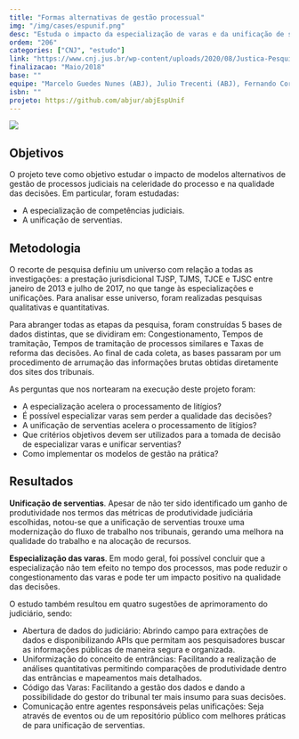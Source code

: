 ```yaml
---
title: "Formas alternativas de gestão processual"
img: "/img/cases/espunif.png"
desc: "Estuda o impacto da especialização de varas e da unificação de serventias na celeridade do judiciário e qualidade das decisões."
ordem: "206"
categories: ["CNJ", "estudo"]
link: "https://www.cnj.jus.br/wp-content/uploads/2020/08/Justica-Pesquisa_Relatorio_ABJ_2020-08-21_1.pdf"
finalizacao: "Maio/2018"
base: ""
equipe: "Marcelo Guedes Nunes (ABJ), Julio Trecenti (ABJ), Fernando Corrêa (ABJ)"
isbn: ""
projeto: https://github.com/abjur/abjEspUnif 
---
```


![](/img/cases/espunif.png)

## Objetivos

O projeto teve como objetivo estudar o impacto de modelos alternativos de gestão de processos judiciais na celeridade do processo e na qualidade das decisões. Em particular, foram estudadas:

- A especialização de competências judiciais.
- A unificação de serventias.

## Metodologia

 O recorte de pesquisa definiu um universo com relação a todas as investigações: a prestação jurisdicional TJSP, TJMS, TJCE e TJSC entre janeiro de 2013 e julho de 2017, no que tange às especializações e unificações. Para analisar esse universo,  foram realizadas pesquisas qualitativas e quantitativas.

Para abranger todas as etapas da pesquisa, foram construídas 5 bases de dados distintas, que se dividiram em: Congestionamento, Tempos de tramitação, Tempos de tramitação de processos similares e Taxas de reforma das decisões. Ao final de cada coleta, as bases passaram por um procedimento de arrumação das informações brutas obtidas diretamente dos sites dos tribunais.

As perguntas que nos nortearam na execução deste projeto foram:

- A especialização acelera o processamento de litígios?
- É possível especializar varas sem perder a qualidade das decisões?
- A unificação de serventias acelera o processamento de litígios?
- Que critérios objetivos devem ser utilizados para a tomada de decisão de especializar varas e
unificar serventias?
- Como implementar os modelos de gestão na prática?

## Resultados

**Unificação de serventias**. Apesar de não ter sido identificado um ganho de produtividade nos termos das métricas de produtividade judiciária escolhidas, notou-se que a unificação de serventias trouxe uma modernização do fluxo de trabalho nos tribunais, gerando uma melhora na qualidade do trabalho e na alocação de recursos.

**Especialização das varas**. Em modo geral,  foi possível concluir que  a especialização não tem efeito no tempo dos processos, mas pode reduzir o congestionamento das varas e pode ter um impacto positivo na qualidade das decisões.

O estudo também resultou em quatro sugestões de aprimoramento do judiciário, sendo:

- Abertura de dados do judiciário: Abrindo campo para extrações de dados e disponibilizando APIs que permitam aos pesquisadores buscar as informações públicas de maneira segura e organizada.
- Uniformização do conceito de entrâncias: Facilitando a realização de análises quantitativas permitindo comparações de produtividade dentro das entrâncias e mapeamentos mais detalhados.
- Código das Varas: Facilitando a gestão dos dados e dando a possibilidade do gestor do tribunal ter mais insumo para suas decisões.
- Comunicação entre agentes responsáveis pelas unificações: Seja através de eventos ou de um repositório público com melhores práticas de para unificação de serventias.



